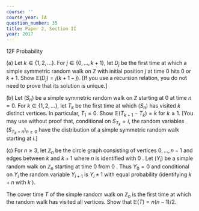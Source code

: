 ```yaml
---
course: ''
course_year: IA
question_number: 35
title: Paper 2, Section II
year: 2017
---
```



12F Probability

(a) Let $k \in\{1,2, \ldots\}$. For $j \in\{0, \ldots, k+1\}$, let $D_{j}$ be the first time at which a simple symmetric random walk on $\mathbb{Z}$ with initial position $j$ at time 0 hits 0 or $k+1$. Show $\mathbb{E}\left(D_{j}\right)=j(k+1-j)$. [If you use a recursion relation, you do not need to prove that its solution is unique.]

(b) Let $\left(S_{n}\right)$ be a simple symmetric random walk on $\mathbb{Z}$ starting at 0 at time $n=0$. For $k \in\{1,2, \ldots\}$, let $T_{k}$ be the first time at which $\left(S_{n}\right)$ has visited $k$ distinct vertices. In particular, $T_{1}=0$. Show $\mathbb{E}\left(T_{k+1}-T_{k}\right)=k$ for $k \geqslant 1$. [You may use without proof that, conditional on $S_{T_{k}}=i$, the random variables $\left(S_{T_{k}+n}\right)_{n \geqslant 0}$ have the distribution of a simple symmetric random walk starting at $i$.]

(c) For $n \geqslant 3$, let $\mathbb{Z}_{n}$ be the circle graph consisting of vertices $0, \ldots, n-1$ and edges between $k$ and $k+1$ where $n$ is identified with 0 . Let $\left(Y_{i}\right)$ be a simple random walk on $\mathbb{Z}_{n}$ starting at time 0 from 0 . Thus $Y_{0}=0$ and conditional on $Y_{i}$ the random variable $Y_{i+1}$ is $Y_{i} \pm 1$ with equal probability (identifying $k+n$ with $k$ ).

The cover time $T$ of the simple random walk on $\mathbb{Z}_{n}$ is the first time at which the random walk has visited all vertices. Show that $\mathbb{E}(T)=n(n-1) / 2$.